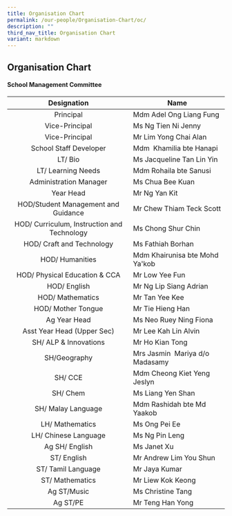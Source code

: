 ```yaml
---
title: Organisation Chart
permalink: /our-people/Organisation-Chart/oc/
description: ""
third_nav_title: Organisation Chart
variant: markdown
---
```

## Organisation Chart

#### School Management Committee&nbsp;

|Designation  | Name |
|:---:|---|
| Principal | Mdm Adel Ong Liang Fung |
| Vice-Principal | Ms Ng Tien Ni Jenny |
| Vice-Principal | Mr Lim Yong Chai Alan |
| School Staff Developer | Mdm&nbsp; Khamilia bte Hanapi |
| LT/ Bio | Ms Jacqueline Tan Lin Yin |
| LT/ Learning Needs | Mdm Rohaila bte Sanusi |
| Administration Manager | Ms Chua Bee Kuan |
| Year Head | Mr Ng Yan Kit |
| HOD/Student Management and Guidance | Mr Chew Thiam Teck Scott |
| HOD/ Curriculum, Instruction and Technology | Ms Chong Shur Chin |
| HOD/ Craft and Technology | Ms Fathiah Borhan |
| HOD/ Humanities | Mdm Khairunisa bte Mohd Ya'kob |
| HOD/ Physical Education &amp; CCA | Mr Low Yee Fun |
| HOD/ English | Mr Ng Lip Siang Adrian |
| HOD/ Mathematics | Mr Tan Yee Kee |
| HOD/ Mother Tongue | Mr Tie Hieng Han |
| Ag Year Head  | Ms Neo Ruey Ning Fiona |
| Asst Year Head (Upper Sec) | Mr Lee Kah Lin Alvin |
| SH/ ALP &amp; Innovations | Mr Ho Kian Tong |
| SH/Geography | Mrs Jasmin&nbsp; Mariya d/o Madasamy |
| SH/ CCE 	 | Mdm Cheong Kiet Yeng Jeslyn  |
| SH/ Chem |   Ms Liang Yen Shan |
| SH/ Malay Language | Mdm Rashidah bte Md Yaakob |
| LH/ Mathematics | Ms Ong Pei Ee | 
| LH/ Chinese Language | Ms Ng Pin Leng |
| Ag SH/ English | Ms Janet Xu |
| ST/ English | Mr Andrew Lim You Shun |
| ST/ Tamil Language | Mr Jaya Kumar |
| ST/ Mathematics | Mr Liew Kok Keong |
| Ag ST/Music | Ms Christine Tang |
| Ag ST/PE | Mr Teng Han Yong |